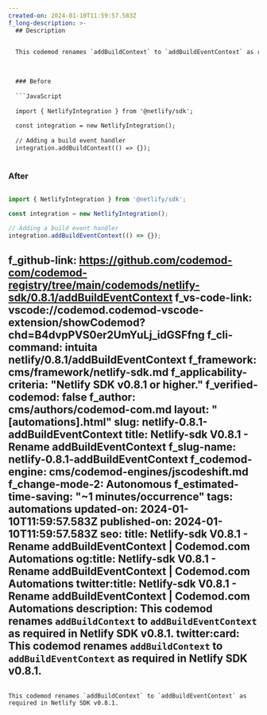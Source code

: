 ```yaml
---
created-on: 2024-01-10T11:59:57.583Z
f_long-description: >-
  ## Description
  

  This codemod renames `addBuildContext` to `addBuildEventContext` as required in Netlify SDK v0.8.1.
  

  
  ### Before
  
  ```JavaScript
  
  import { NetlifyIntegration } from '@netlify/sdk';
  
  const integration = new NetlifyIntegration();
  
  // Adding a build event handler
  integration.addBuildContext(() => {});
  
  ```
  
  ### After
  
  ```JavaScript
  
  import { NetlifyIntegration } from '@netlify/sdk';
  
  const integration = new NetlifyIntegration();
  
  // Adding a build event handler
  integration.addBuildEventContext(() => {});
  
  ```
f_github-link: https://github.com/codemod-com/codemod-registry/tree/main/codemods/netlify-sdk/0.8.1/addBuildEventContext
f_vs-code-link: vscode://codemod.codemod-vscode-extension/showCodemod?chd=B4dvpPVS0er2UmYuLj_idGSFfng
f_cli-command: intuita netlify/0.8.1/addBuildEventContext
f_framework: cms/framework/netlify-sdk.md
f_applicability-criteria: "Netlify SDK v0.8.1 or higher."
f_verified-codemod: false
f_author: cms/authors/codemod-com.md
layout: "[automations].html"
slug: netlify-0.8.1-addBuildEventContext
title: Netlify-sdk V0.8.1 - Rename addBuildEventContext
f_slug-name: netlify-0.8.1-addBuildEventContext
f_codemod-engine: cms/codemod-engines/jscodeshift.md
f_change-mode-2: Autonomous
f_estimated-time-saving: "~1 minutes/occurrence"
tags: automations
updated-on: 2024-01-10T11:59:57.583Z
published-on: 2024-01-10T11:59:57.583Z
seo:
  title: Netlify-sdk V0.8.1 - Rename addBuildEventContext | Codemod.com Automations
  og:title: Netlify-sdk V0.8.1 - Rename addBuildEventContext | Codemod.com Automations
  twitter:title: Netlify-sdk V0.8.1 - Rename addBuildEventContext | Codemod.com Automations
  description: This codemod renames `addBuildContext` to `addBuildEventContext` as required in Netlify SDK v0.8.1.
  twitter:card: This codemod renames `addBuildContext` to `addBuildEventContext` as required in Netlify SDK v0.8.1.
---
```

This codemod renames `addBuildContext` to `addBuildEventContext` as required in Netlify SDK v0.8.1.